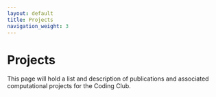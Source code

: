 ```yaml
---
layout: default
title: Projects
navigation_weight: 3
---
```


# Projects

This page will hold a list and description of publications and associated computational projects for the Coding Club.
